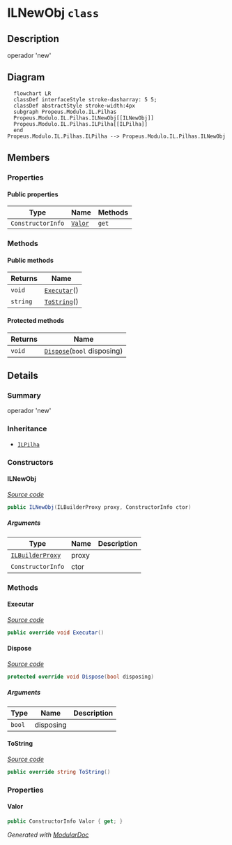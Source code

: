 # ILNewObj `class`

## Description
operador 'new'

## Diagram
```mermaid
  flowchart LR
  classDef interfaceStyle stroke-dasharray: 5 5;
  classDef abstractStyle stroke-width:4px
  subgraph Propeus.Modulo.IL.Pilhas
  Propeus.Modulo.IL.Pilhas.ILNewObj[[ILNewObj]]
  Propeus.Modulo.IL.Pilhas.ILPilha[[ILPilha]]
  end
Propeus.Modulo.IL.Pilhas.ILPilha --> Propeus.Modulo.IL.Pilhas.ILNewObj
```

## Members
### Properties
#### Public  properties
| Type | Name | Methods |
| --- | --- | --- |
| `ConstructorInfo` | [`Valor`](#valor) | `get` |

### Methods
#### Public  methods
| Returns | Name |
| --- | --- |
| `void` | [`Executar`](#executar)() |
| `string` | [`ToString`](#tostring)() |

#### Protected  methods
| Returns | Name |
| --- | --- |
| `void` | [`Dispose`](#dispose)(`bool` disposing) |

## Details
### Summary
operador 'new'

### Inheritance
 - [
`ILPilha`
](./ILPilha.md)

### Constructors
#### ILNewObj
[*Source code*](https://github.com///blob//src/Propeus.Modulo.Dinamico/Properties/Resources.Designer.cs#L85)
```csharp
public ILNewObj(ILBuilderProxy proxy, ConstructorInfo ctor)
```
##### Arguments
| Type | Name | Description |
| --- | --- | --- |
| [`ILBuilderProxy`](../proxy/ILBuilderProxy.md) | proxy |   |
| `ConstructorInfo` | ctor |   |

### Methods
#### Executar
[*Source code*](https://github.com///blob//src/Propeus.Modulo.Dinamico/Properties/Resources.Designer.cs#L112)
```csharp
public override void Executar()
```

#### Dispose
[*Source code*](https://github.com///blob//src/Propeus.Modulo.Dinamico/Properties/Resources.Designer.cs#L121)
```csharp
protected override void Dispose(bool disposing)
```
##### Arguments
| Type | Name | Description |
| --- | --- | --- |
| `bool` | disposing |   |

#### ToString
[*Source code*](https://github.com///blob//src/Propeus.Modulo.Dinamico/Properties/Resources.Designer.cs#L130)
```csharp
public override string ToString()
```

### Properties
#### Valor
```csharp
public ConstructorInfo Valor { get; }
```

*Generated with* [*ModularDoc*](https://github.com/hailstorm75/ModularDoc)
